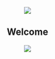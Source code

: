 <p align="center">
<img align="center" src="https://user-images.githubusercontent.com/76553647/109500534-0d82d980-7a9f-11eb-85d4-48de950abae0.gif" />
</p>
<h2 align="center">Welcome</h2>

<p align="center">
<img align="center" src="https://github-readme-stats.vercel.app/api?username=GalKoaz&show_icons=true&theme=tokyonight" />
</p>
